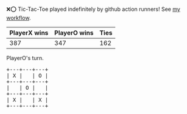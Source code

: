 :x::o: Tic-Tac-Toe played indefinitely by github action runners! See [my workflow](.github/workflows/play.yaml).

|PlayerX wins|PlayerO wins|Ties|
|-|-|-|
|387|347|162|

PlayerO's turn.

<pre>
+---+---+---+
| X |   | O |
+---+---+---+
|   | O |   |
+---+---+---+
| X |   | X |
+---+---+---+
</pre>